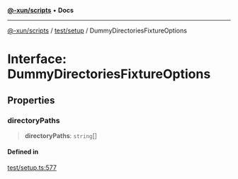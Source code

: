 [**@-xun/scripts**](../../../README.md) • **Docs**

***

[@-xun/scripts](../../../README.md) / [test/setup](../README.md) / DummyDirectoriesFixtureOptions

# Interface: DummyDirectoriesFixtureOptions

## Properties

### directoryPaths

> **directoryPaths**: `string`[]

#### Defined in

[test/setup.ts:577](https://github.com/Xunnamius/xscripts/blob/57333eb95500d47b37fb5be30901f27ce55d7211/test/setup.ts#L577)
